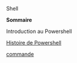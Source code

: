 Shell


**Sommaire**

Introduction au  Powershell

[Histoire de Powershell](https://github.com/nsegur66/Powershell/blob/main/Histoire%20du%20Powershell)

[commande](https://github.com/nsegur66/Powershell/blob/main/Commande)
